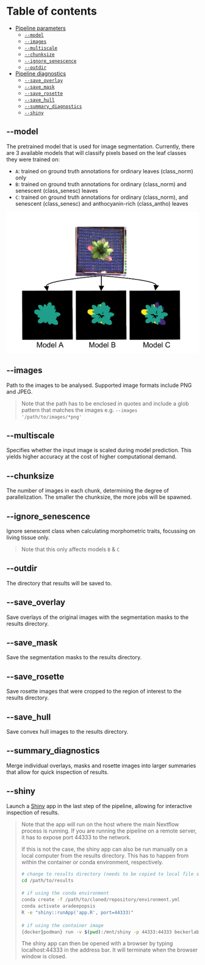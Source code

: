 # Table of contents

* [Pipeline parameters](#main)
    * [`--model`](#--model)
    * [`--images`](#--images)
    * [`--multiscale`](#--multiscale)
    * [`--chunksize`](#--chunksize)
    * [`--ignore_senescence`](#--ignore_senescence)
    * [`--outdir`](#--outdir)
* [Pipeline diagnostics](#diagnostics)
    * [`--save_overlay`](#--save_overlay)
    * [`--save_mask`](#--save_mask)
    * [`--save_rosette`](#--save_rosette)
    * [`--save_hull`](#--save_hull)
    * [`--summary_diagnostics`](#--summary_diagnostics)
    * [`--shiny`](#--shiny)

## --model

The pretrained model that is used for image segmentation. Currently, there are 3 available models that will classify pixels based on the leaf classes they were trained on:

* `A`: trained on ground truth annotations for ordinary leaves (class_norm) only
* `B`: trained on ground truth annotations for ordinary (class_norm) and senescent (class_senesc) leaves
* `C`: trained on ground truth annotations for ordinary (class_norm), and senescent (class_senesc) and anthocyanin-rich (class_antho) leaves

![Models](img/example_models.png)

## --images

Path to the images to be analysed. Supported image formats include PNG and JPEG.

> Note that the path has to be enclosed in quotes and include a glob pattern that matches the images e.g. `--images '/path/to/images/*png'`

## --multiscale

Specifies whether the input image is scaled during model prediction. This yields higher accuracy at the cost of higher computational demand.

## --chunksize

The number of images in each chunk, determining the degree of parallelization.
The smaller the chunksize, the more jobs will be spawned.

## --ignore_senescence

Ignore senescent class when calculating morphometric traits, focussing on living tissue only.

> Note that this only affects models `B` & `C` 

## --outdir

The directory that results will be saved to.

## --save_overlay

Save overlays of the original images with the segmentation masks to the results directory.

## --save_mask

Save the segmentation masks to the results directory.

## --save_rosette

Save rosette images that were cropped to the region of interest to the results directory.

## --save_hull

Save convex hull images to the results directory.

## --summary_diagnostics

Merge individual overlays, masks and rosette images into larger summaries that allow for quick inspection of results.

## --shiny

Launch a [Shiny](https://shiny.rstudio.com/) app in the last step of the pipeline, allowing for interactive inspection of results. 

> Note that the app will run on the host where the main Nextflow process is running.
> If you are running the pipeline on a remote server, it has to expose port 44333 to the network.
>
> If this is not the case, the shiny app can also be run manually on a local computer from the results directory.
> This has to happen from within the container or conda environment, respectively.
> ```bash
> # change to results directory (needs to be copied to local file system first)
> cd /path/to/results
>
> # if using the conda environment
> conda create -f /path/to/cloned/repository/environment.yml
> conda activate aradeepopsis
> R -e "shiny::runApp('app.R', port=44333)"
>
> # if using the container image
> {docker|podman} run -v $(pwd):/mnt/shiny -p 44333:44333 beckerlab/aradeepopsis:1.0 R -e "shiny::runApp('/mnt/shiny/app.R', port=44333, host='0.0.0.0')"
> ```
> The shiny app can then be opened with a browser by typing localhost:44333 in the address bar. It will terminate when the browser window is closed.